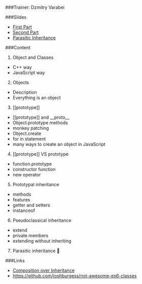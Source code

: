 ###Trainer: Dzmitry Varabei

###Slides
- [First Part](http://dzmitry-varabei.github.io/front-end-course/lecture-5-func/index-objects.html#/)
- [Second Part](http://dzmitry-varabei.github.io/front-end-course/inheritance-in-javascript/Inheritance.pptx)
- [Parasitic Inheritance](http://dzmitry-varabei.github.io/front-end-course/inheritance-in-javascript/ParasiticInheritance.htm)

###Content

1. Object and Classes
  - C++ way
  - JavaScript way
2. Objects
  - Description
  - Everything is an object
3. \[\[prototype\]\]
  - \[\[prototype\]\] and \_\_proto\_\_
  - Object.prototype methods
  - monkey patching
  - Object.create
  - for in statement
  - many ways to create an object in JavaScript
4. \[\[prototype\]\] VS prototype
  - function.prototype
  - constructor function
  - new operator
5. Prototypal inheritance
  - methods
  - features 
  - getter and setters
  - instanceof
6. Pseudoclassical inheritance
  - extend
  - private members
  - extending without inheriting
7. Parasitic inheritance 

###Links
- [Composition over Inheritance](https://www.youtube.com/watch?v=wfMtDGfHWpA)
- https://github.com/joshburgess/not-awesome-es6-classes
  